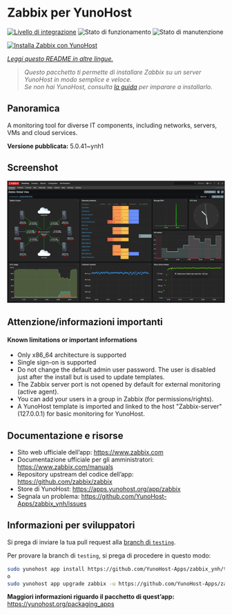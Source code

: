 <!--
N.B.: Questo README è stato automaticamente generato da <https://github.com/YunoHost/apps/tree/master/tools/readme_generator>
NON DEVE essere modificato manualmente.
-->

# Zabbix per YunoHost

[![Livello di integrazione](https://dash.yunohost.org/integration/zabbix.svg)](https://dash.yunohost.org/appci/app/zabbix) ![Stato di funzionamento](https://ci-apps.yunohost.org/ci/badges/zabbix.status.svg) ![Stato di manutenzione](https://ci-apps.yunohost.org/ci/badges/zabbix.maintain.svg)

[![Installa Zabbix con YunoHost](https://install-app.yunohost.org/install-with-yunohost.svg)](https://install-app.yunohost.org/?app=zabbix)

*[Leggi questo README in altre lingue.](./ALL_README.md)*

> *Questo pacchetto ti permette di installare Zabbix su un server YunoHost in modo semplice e veloce.*  
> *Se non hai YunoHost, consulta [la guida](https://yunohost.org/install) per imparare a installarlo.*

## Panoramica

A monitoring tool for diverse IT components, including networks, servers, VMs and cloud services.

**Versione pubblicata:** 5.0.41~ynh1

## Screenshot

![Screenshot di Zabbix](./doc/screenshots/screenshot1.png)

## Attenzione/informazioni importanti

#### Known limitations or important informations

* Only x86_64 architecture is supported
* Single sign-on is supported
* Do not change the default admin user password. The user is disabled just after the install but is used to update templates.
* The Zabbix server port is not opened by default for external monitoring (active agent).
* You can add your users in a group in Zabbix (for permissions/rights).
* A YunoHost template is imported and linked to the host "Zabbix-server" (127.0.0.1) for basic monitoring for YunoHost.

## Documentazione e risorse

- Sito web ufficiale dell’app: <https://www.zabbix.com>
- Documentazione ufficiale per gli amministratori: <https://www.zabbix.com/manuals>
- Repository upstream del codice dell’app: <https://github.com/zabbix/zabbix>
- Store di YunoHost: <https://apps.yunohost.org/app/zabbix>
- Segnala un problema: <https://github.com/YunoHost-Apps/zabbix_ynh/issues>

## Informazioni per sviluppatori

Si prega di inviare la tua pull request alla [branch di `testing`](https://github.com/YunoHost-Apps/zabbix_ynh/tree/testing).

Per provare la branch di `testing`, si prega di procedere in questo modo:

```bash
sudo yunohost app install https://github.com/YunoHost-Apps/zabbix_ynh/tree/testing --debug
o
sudo yunohost app upgrade zabbix -u https://github.com/YunoHost-Apps/zabbix_ynh/tree/testing --debug
```

**Maggiori informazioni riguardo il pacchetto di quest’app:** <https://yunohost.org/packaging_apps>
